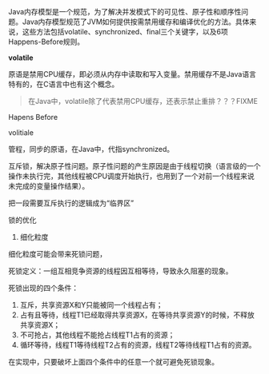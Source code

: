 

Java内存模型是一个规范，为了解决并发模式下的可见性、原子性和顺序性问题。Java内存模型规范了JVM如何提供按需禁用缓存和编译优化的方法。具体来说，这些方法包括volatile、synchronized、final三个关键字，以及6项Happens-Before规则。

**volatile**

原语是禁用CPU缓存，即必须从内存中读取和写入变量。禁用缓存不是Java语言特有的，在C语言中也有这个概念。

>在Java中，volatile除了代表禁用CPU缓存，还表示禁止重排？？？FIXME



Hapens Before

volitiale



管程，同步的原语，在Java中，代指synchronized。

互斥锁，解决原子性问题。原子性问题的产生原因是由于线程切换（语言级的一个操作未执行完，其他线程被CPU调度开始执行，也用到了一个对前一个线程来说未完成的变量操作结果）。

把一段需要互斥执行的逻辑成为“临界区”



锁的优化

1. 细化粒度

细化粒度可能会带来死锁问题，

死锁定义：一组互相竞争资源的线程因互相等待，导致永久阻塞的现象。

死锁出现的四个条件：

1. 互斥，共享资源X和Y只能被同一个线程占有；
2. 占有且等待，线程T1已经取得共享资源X，在等待共享资源Y的时候，不释放共享资源X；
3. 不可抢占，其他线程不能抢占线程T1占有的资源；
4. 循环等待，线程T1等待线程T2占有的资源，线程T2等待线程T1占有的资源。

在实现中，只要破坏上面四个条件中的任意一个就可避免死锁现象。